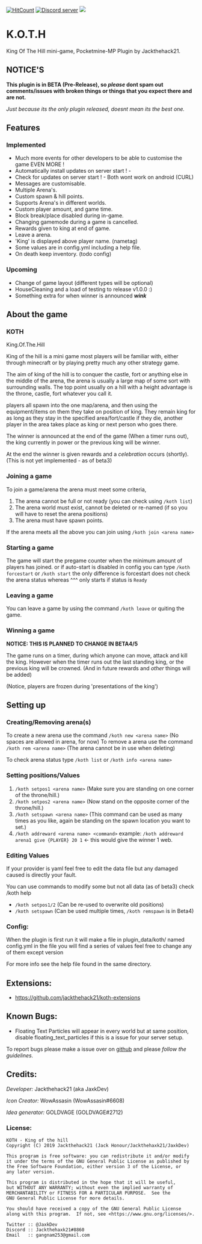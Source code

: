 [![HitCount](http://hits.dwyl.io/Jackthehack21/KOTH.svg)](http://hits.dwyl.io/Jackthehack21/KOTH)
<a href="https://tiny.cc/JaxksDC"><img src="https://discordapp.com/api/guilds/554059221847638040/embed.png" alt="Discord server"/></a>
<a href="https://poggit.pmmp.io/p/KOTH"><img src="https://poggit.pmmp.io/shield.state/KOTH"></a>

# K.O.T.H
King Of The Hill mini-game, Pocketmine-MP Plugin by Jackthehack21.

## NOTICE'S
 **This plugin is in BETA (Pre-Release), so *please* dont spam out comments/issues with broken things or things that you expect there and are not.**
 
 *Just because its the only plugin released, doesnt mean its the best one.*
 
 
## Features
### Implemented
 - Much more events for other developers to be able to customise the game EVEN MORE !
 - Automatically install updates on server start ! - 
 - Check for updates on server start !             - Both wont work on android (CURL)
 - Messages are customisable.
 - Multiple Arena's.
 - Custom spawn & hill points.
 - Supports Arena's in different worlds.
 - Custom player amount, and game time.
 - Block break/place disabled during in-game.
 - Changing gamemode during a game is cancelled.
 - Rewards given to king at end of game.
 - Leave a arena.
 - 'King' is displayed above player name. (nametag)
 - Some values are in config.yml including a help file.
 - On death keep inventory. (todo config)

### Upcoming
 - Change of game layout (different types will be optional)
 - HouseCleaning and a load of testing to release v1.0.0 :)
 - Something extra for when winner is announced ***wink***

## About the game
### KOTH
King.Of.The.Hill

King of the hill is a mini game most players will be familiar with, either through minecraft or by playing pretty much any other strategy game. 

The aim of king of the hill is to conquer the castle, fort or anything else in the middle of the arena, the arena is usually a large map of some sort with surrounding walls.
The top point usually on a hill with a height advantage is the throne, castle, fort whatever you call it.

players all spawn into the one map/arena, and then using the equipment/items on them they take on position of king.
They remain king for as long as they stay in the specified area/fort/castle if they die, another player in the area takes place as king or next person who goes there.

The winner is announced at the end of the game (When a timer runs out), the king currently in power or the previous king will be winner.

At the end the winner is given rewards and a *celebration* occurs (shortly).
(This is not yet implemented - as of beta3)

### Joining a game
To join a game/arena the arena must meet some criteria,
1. The arena cannot be full or not ready (you can check using `/koth list`)
2. The arena world must exist, cannot be deleted or re-named (if so you will have to reset the arena positions)
3. The arena must have spawn points.

If the arena meets all the above you can join using `/koth join <arena name>`

### Starting a game
The game will start the pregame counter when the minimum amount of players has joined.
or if auto-start is disabled in config you can type `/koth forcestart` or `/koth start`
the only difference is forcestart does not check the arena status whereas ^^^ only starts if status is `Ready`

### Leaving a game
You can leave a game by using the command `/koth leave` or quiting the game.

### Winning a game
**NOTICE: THIS IS PLANNED TO CHANGE IN BETA4/5**

The game runs on a timer, during which anyone can move, attack and kill the king.
However when the timer runs out the last standing king, or the previous king will be crowned.
(And in future rewards and *other* things will be added)

(Notice, players are frozen during 'presentations of the king')

## Setting up
### Creating/Removing arena(s)
To create a new arena use the command `/koth new <arena name>` (No spaces are allowed in arena, for now)
To remove a arena use the command `/koth rem <arena name>` (The arena cannot be in use when deleting)

To check arena status type `/koth list` or `/koth info <arena name>`
### Setting positions/Values
 1. `/koth setpos1 <arena name>`
   (Make sure you are standing on one corner of the throne/hill.)
 2. `/koth setpos2 <arena name>`
   (Now stand on the opposite corner of the throne/hill.)
 3. `/koth setspawn <arena name>`
   (This command can be used as many times as you like, again be standing on the spawn location you want to set.)
 4. `/koth addreward <arena name> <command>`
   example: `/koth addreward arena1 give {PLAYER} 20 1` <- this would give the winner 1 web.
### Editing Values
If your provider is yaml feel free to edit the data file but any damaged caused is directly your fault.

You can use commands to modify some but not all data (as of beta3) check /koth help
- `/koth setpos1/2` (Can be re-used to overwrite old positions)
- `/koth setspawn` (Can be used multiple times, `/koth remspawn` is in Beta4)

### Config:
When the plugin is first run it will make a file in plugin_data/koth/ named config.yml
in the file you will find a series of values feel free to change any of them except version

For more info see the help file found in the same directory.

## Extensions:
 - <https://github.com/jackthehack21/koth-extensions>

## Known Bugs:
 - Floating Text Particles will appear in every world but at same position, disable floating_text_particles if this is a issue for your server setup.

To report bugs please make a issue over on [github](https://github.com/jackthehack21/koth/issues/new) and please *follow the guidelines.*

## Credits:
_Developer:_ Jackthehack21 (aka JaxkDev)

_Icon Creator:_ WowAssasin (WowAssasin#6608)

_Idea generator:_ GOLDVAGE (GOLDVAGE#2712)


### License:
    KOTH - King of the hill
    Copyright (C) 2019 Jackthehack21 (Jack Honour/Jackthehaxk21/JaxkDev)
    
    This program is free software: you can redistribute it and/or modify
    it under the terms of the GNU General Public License as published by
    the Free Software Foundation, either version 3 of the License, or
    any later version.
    
    This program is distributed in the hope that it will be useful,
    but WITHOUT ANY WARRANTY; without even the implied warranty of
    MERCHANTABILITY or FITNESS FOR A PARTICULAR PURPOSE.  See the
    GNU General Public License for more details.
    
    You should have received a copy of the GNU General Public License
    along with this program.  If not, see <https://www.gnu.org/licenses/>.
    
    Twitter :: @JaxkDev
    Discord :: Jackthehaxk21#8860
    Email   :: gangnam253@gmail.com
